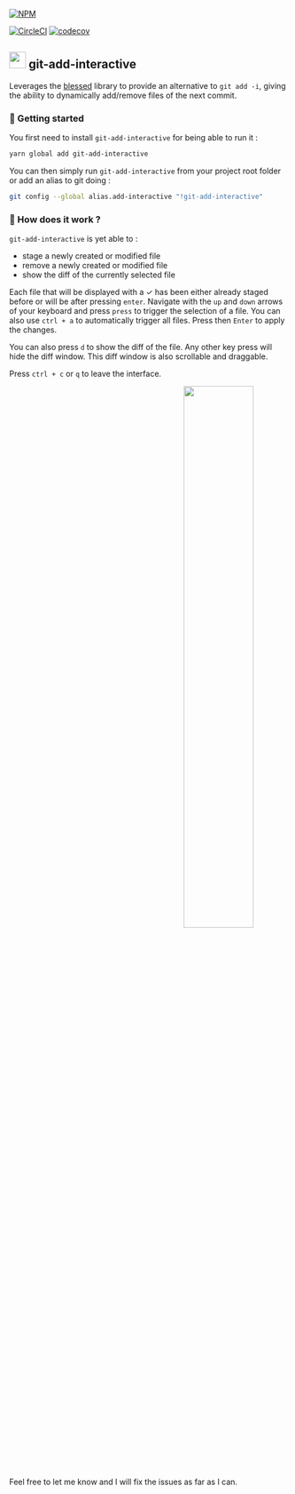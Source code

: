 [![NPM](https://nodei.co/npm/git-add-interactive.png?compact=true)](https://npmjs.org/package/git-add-interactive)

[![CircleCI](https://circleci.com/gh/emaincourt/git-add-interactive.svg?style=shield)](https://circleci.com/gh/emaincourt/git-add-interactive)
[![codecov](https://codecov.io/gh/emaincourt/git-add-interactive/branch/master/graph/badge.svg)](https://codecov.io/gh/emaincourt/git-add-interactive)

## <img src="https://git-scm.com/images/logos/downloads/Git-Icon-1788C.png" height="30px" width="auto"> git-add-interactive

Leverages the [blessed](https://github.com/chjj/blessed) library to provide an alternative to `git add -i`, giving the ability to dynamically add/remove files of the next commit.

### :school_satchel: Getting started

You first need to install `git-add-interactive` for being able to run it :

```bash
yarn global add git-add-interactive
```

You can then simply run `git-add-interactive` from your project root folder or add an alias to git doing :

```bash
git config --global alias.add-interactive "!git-add-interactive"
```

### :dart: How does it work ?

`git-add-interactive` is yet able to :

* stage a newly created or modified file
* remove a newly created or modified file
* show the diff of the currently selected file

Each file that will be displayed with a ✓ has been either already staged before or will be after pressing `enter`. Navigate with the `up` and `down` arrows of your keyboard and press `press` to trigger the selection of a file. You can also use `ctrl + a` to automatically trigger all files. Press then `Enter` to apply the changes.

You can also press `d` to show the diff of the file. Any other key press will hide the diff window. This diff window is also scrollable and draggable.

Press `ctrl + c` or `q` to leave the interface.

<p align="center"><img src="https://gifyu.com/images/2017-10-09-22.38.31.gif" width="50%" height="auto" style="margin-left: 50%" /></p>

Feel free to let me know and I will fix the issues as far as I can.
